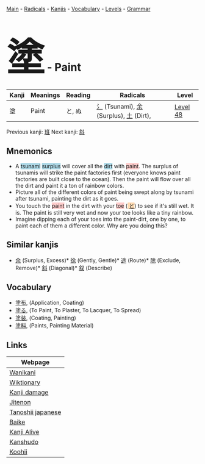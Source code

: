 <style> bigfont {font-size: 100px}</style>
[Main](../index.md) -
[Radicals](../radicals.md) -
[Kanjis](../kanjis.md) -
[Vocabulary](../vocabulary.md) -
[Levels](../levels.md) -
[Grammar](../grammar.md)
# <bigfont> 塗</bigfont> - Paint 

| Kanji | Meanings | Reading | Radicals | Level |
| --- | --- | --- | --- | --- |
| 塗 | Paint | と, ぬ | [氵](../radicals/氵.md) (Tsunami), [余](../radicals/余.md) (Surplus), [土](../radicals/土.md) (Dirt),  | [Level 48](../levels/wk_level48.md) |

Previous kanji: [班](班.md) Next kanji: [斜](斜.md) 

## Mnemonics
 * A <span style="background-color:#ADD8E6"> tsunami</span> <span style="background-color:#ADD8E6"> surplus</span> will cover all the <span style="background-color:#ADD8E6"> dirt</span> with <span style="background-color:#ffcccb"> paint</span>. The surplus of tsunamis will strike the paint factories first (everyone knows paint factories are built close to the ocean). Then the paint will flow over all the dirt and paint it a ton of rainbow colors.
* Picture all of the different colors of paint being swept along by tsunami after tsunami, painting the dirt as it goes.
* You touch the <span style="background-color:#ffcccb"> paint</span> in the dirt with your <span style="background-color:#ffcccb"> toe</span> (<span style="background-color:#fed8b1"> [と](https://jisho.org/search/と)</span>) to see if it's still wet. It is. The paint is still very wet and now your toe looks like a tiny rainbow.
* Imagine dipping each of your toes into the paint-dirt, one by one, to paint each of them a different color. Why are you doing this?


## Similar kanjis
 * [余](余.md) (Surplus, Excess)* [徐](徐.md) (Gently, Gentle)* [途](途.md) (Route)* [除](除.md) (Exclude, Remove)* [斜](斜.md) (Diagonal)* [叙](叙.md) (Describe)


## Vocabulary
 * [塗布](../vocabulary/塗.md), (Application, Coating)
* [塗る](../vocabulary/塗.md), (To Paint, To Plaster, To Lacquer, To Spread)
* [塗装](../vocabulary/塗.md), (Coating, Painting)
* [塗料](../vocabulary/塗.md), (Paints, Painting Material)



## Links 

| Webpage |
| --- |
| [Wanikani          ](https://www.wanikani.com/kanji/塗) |
| [Wiktionary        ](https://en.wiktionary.org/wiki/塗) |
| [Kanji damage      ](http://www.kanjidamage.com/kanji/search?utf8=✓&q=塗) |
| [Jitenon           ](https://jitenon.com/kanji/塗) |
| [Tanoshii japanese ](https://www.tanoshiijapanese.com/dictionary/kanji.cfm?k=塗) |
| [Baike             ](https://baike.baidu.com/item/塗) |
| [Kanji Alive       ](https://app.kanjialive.com/塗) |
| [Kanshudo          ](https://www.kanshudo.com/searchmn?q=塗) |
| [Koohii            ](https://kanji.koohii.com/study/kanji/塗) |
